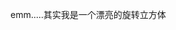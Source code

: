 
emm.....其实我是一个漂亮的旋转立方体
 <html lang="en">
 <head>
     <meta charset="UTF-8">
     <meta http-equiv="X-UA-Compatible" content="IE=edge">
     <meta name="viewport" content="width=device-width, initial-scale=1.0">
     <title>Document</title>
     <style>
         *{
             margin: 0;
             padding: 0;
         }
         .space{
             position: relative;
             width: 800px;
             height: 800px;
             border: 1px solid #000;
             margin: 100px auto;
             perspective: 1000px;
             background: linear-gradient(#a6acfe,#ff9bcc);
         }
         .space:hover section{
             animation-play-state: paused;

         }
         /* section相当于魔方支架 */
         section{
             position: absolute;
             width: 600px;
             height: 600px;  
             border-radius: 500px;   
             border: 10px solid rgb(255, 255, 255);    
             left: 0;
             right: 0;
             top: 0;
             right: 0;
             bottom: 0;
             margin: auto;
             transform-style: preserve-3d;/*设置3d空间*/
             /* transform: rotateX(120deg) rotateY(120deg) rotateZ(120deg); */
             animation: run 3s linear infinite;

         }
         @keyframes run {
             0%{}
             100%{
                 transform: rotateX(360deg) rotateY(360deg) rotateZ(360deg) ;
             }
         }
         .face{
             position: absolute;
             width: 300px;
             height: 300px;
             border-radius: 200px;
             left: 0;
             right: 0;
             top: 0;
             right: 0;
             bottom: 0;
             margin: auto;
             opacity: 0.7;/*设置透明度*/
             font-size: 30px;
             text-align: center;
             line-height: 300px;

         }
         .face:nth-child(1){
             background: linear-gradient(#8dc6fe,#fe8df6);
             transform: translateZ(150px);
         }
         .face:nth-child(2){
             background: linear-gradient(#8ddefe,#ff7df6);
             transform: translateZ(-150px);
         }
         .face:nth-child(3){
             background: linear-gradient(#8dc6fe,#fe8df6);
             transform: translateX(-150px) rotateY(-90deg);
         }
         .face:nth-child(4){
             background: linear-gradient(#8dc6fe,#fe8df6);
             transform: translateX(150px) rotateY(90deg);
         }
         .face:nth-child(5){
             background: #ff97f8;
             background: linear-gradient(#8dc6fe,#fe8df6);
             transform: translateY(-150px) rotateX(90deg);
         }
         .face:nth-child(6){
             background: linear-gradient(#8dc6fe,#fe8df6);
             transform: translateY(150px) rotateX(90deg);
         }
         .circle{
             position: absolute;
             width: 600px;
             height: 600px;
             border-radius: 400px;
             border: 10px solid #fff;
             left: 0;
             right: 0;
             top: 0;
             right: 0;
             bottom: 0;
             margin: auto;
             animation: run 3s linear infinite;
         }
     </style>
 </head>
 <body>
     <div class="space">
         <section>
             <div class="face">

             </div>
             <div class="face"></div>
             <div class="face"></div>
             <div class="face"></div>
             <div class="face"></div>
             <div class="face"></div>
             <div class="circle"></div>
         </section>
     </div>
 </body>
 </html>
 <!--让三个盒子居中对齐-->
 <!-- 
     位移变换
     transform:translate()
     变换中心-默认在中心点
     transform-origin
  -->
